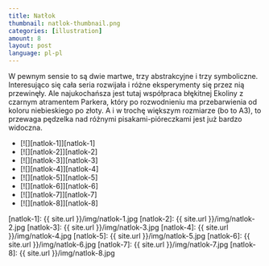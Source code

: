 ```yaml
---
title: Natłok
thumbnail: natlok-thumbnail.png
categories: [illustration]
amount: 8
layout: post
language: pl-pl
---
```


W pewnym sensie to są dwie martwe, trzy abstrakcyjne i trzy symboliczne. Interesująco się cała seria rozwijała i różne eksperymenty się przez nią przewinęły. Ale najukochańsza jest tutaj współpraca błękitnej Ekoliny z czarnym atramentem Parkera, który po rozwodnieniu ma przebarwienia od koloru niebieskiego po złoty. A i w trochę większym rozmiarze (bo to A3), to przewaga pędzelka nad różnymi pisakami-pióreczkami jest już bardzo widoczna.

* [![][natlok-1]][natlok-1]
* [![][natlok-2]][natlok-2]
* [![][natlok-3]][natlok-3]
* [![][natlok-4]][natlok-4]
* [![][natlok-5]][natlok-5]
* [![][natlok-6]][natlok-6]
* [![][natlok-7]][natlok-7]
* [![][natlok-8]][natlok-8]

[natlok-1]: {{ site.url }}/img/natlok-1.jpg
[natlok-2]: {{ site.url }}/img/natlok-2.jpg
[natlok-3]: {{ site.url }}/img/natlok-3.jpg
[natlok-4]: {{ site.url }}/img/natlok-4.jpg
[natlok-5]: {{ site.url }}/img/natlok-5.jpg
[natlok-6]: {{ site.url }}/img/natlok-6.jpg
[natlok-7]: {{ site.url }}/img/natlok-7.jpg
[natlok-8]: {{ site.url }}/img/natlok-8.jpg